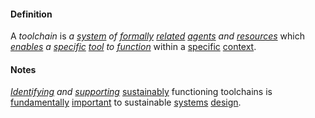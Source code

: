 #### Definition

A *toolchain* is *a [system](https://github.com/gcassel/Modular-Organizing-Terminology/blob/master/terms/system.md) of [formally](https://github.com/gcassel/Modular-Organizing-Terminology/blob/master/terms/form.md) [related](https://github.com/gcassel/Modular-Organizing-Terminology/blob/master/terms/relationship.md) [agents](https://github.com/gcassel/Modular-Organizing-Terminology/blob/master/terms/agent.md) and [resources](https://github.com/gcassel/Modular-Organizing-Terminology/blob/master/terms/resource.md)* which *[enables](https://github.com/gcassel/Modular-Organizing-Terminology/blob/master/terms/ability.md) a [specific](https://github.com/gcassel/Modular-Organizing-Terminology/blob/master/terms/specific.md) [tool](https://github.com/gcassel/Modular-Organizing-Terminology/blob/master/terms/tool.md) to [function](https://github.com/gcassel/Modular-Organizing-Terminology/blob/master/terms/function.md)* within a [specific](https://github.com/gcassel/Modular-Organizing-Terminology/blob/master/terms/specific.md) [context](https://github.com/gcassel/Modular-Organizing-Terminology/blob/master/terms/context.md).  

#### Notes

*[Identifying](https://github.com/gcassel/Modular-Organizing-Terminology/blob/master/terms/identify.md) and [supporting](https://github.com/gcassel/Modular-Organizing-Terminology/blob/master/terms/support.md)* [sustainably](https://github.com/gcassel/Modular-Organizing-Terminology/blob/master/terms/sustain.md) functioning toolchains is [fundamentally](https://github.com/gcassel/Modular-Organizing-Terminology/blob/master/terms/base.md) [important](https://github.com/gcassel/Modular-Organizing-Terminology/blob/master/terms/importance.md) to sustainable [systems](https://github.com/gcassel/Modular-Organizing-Terminology/blob/master/terms/system.md) [design](https://github.com/gcassel/Modular-Organizing-Terminology/blob/master/terms/design.md).

